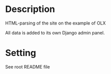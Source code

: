Description
========

HTML-parsing of the site on the example of OLX

All data is added to its own Django admin panel.


Setting
=========

See root README file
